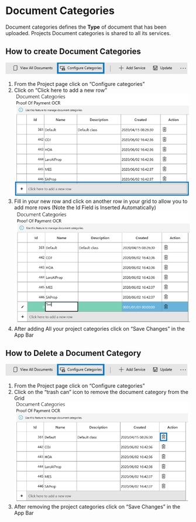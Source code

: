 # Document Categories

Document categories defines the **Type** of document that has been uploaded. Projects Document categories is shared to all its services.

## How to create Document Categories

![](../assets/79.png)

1. From the Project page click on “Configure categories”
2. Click on “Click here to add a new row” ![](../assets/80.png)
3. Fill in your new row and click on another row in your grid to allow you to add more rows \(Note the Id Field is Inserted Automatically\) ![](../assets/81.png)
4. After adding All your project categories click on “Save Changes” in the App Bar

## How to Delete a Document Category

![](../assets/82.png)

1. From the Project page click on “Configure categories”
2. Click on the “trash can” icon to remove the document category from the Grid ![](../assets/83.png)
3. After removing the project categories click on “Save Changes” in the App Bar

